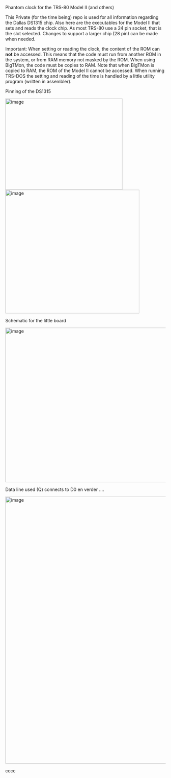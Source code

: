 Phantom clock for the TRS-80 Model II (and others)

This Private (for the time being) repo is used for all information regarding the Dallas DS1315 chip.
Also here are the executables for the Model II that sets and reads the clock chip.
As most TRS-80 use a 24 pin socket, that is the slot selected. Changes to support a larger chip (28 pin) can be made when needed.

Important: When setting or reading the clock, the content of the ROM can **not** be accessed. This means that the code must run from another ROM in the system, or from RAM memory not masked by the ROM. When using BigTMon, the code must be copies to RAM. Note that when BigTMon is copied to RAM, the ROM of the Model II cannot be accessed.
When running TRS-DOS the setting and reading of the time is handled by a little utility program (written in assembler).

Pinning of the DS1315

<img width="368" height="286" alt="image" src="https://github.com/user-attachments/assets/37fd1c71-3e51-4567-8ecf-328b5c2be5e4" />         

<img width="421" height="387" alt="image" src="https://github.com/user-attachments/assets/fb987184-a35f-4b93-ae12-4404649a7b51" />


Schematic for the little board

<img width="507" height="484" alt="image" src="https://github.com/user-attachments/assets/044b9230-0a7e-49fb-bd8d-86c81261e481" />


Data line used (Q) connects to D0 en verder ....

<img width="836" alt="image" src="https://github.com/user-attachments/assets/e6079cd3-2ed4-4b55-bd4b-0e451379a583" />

cccc
